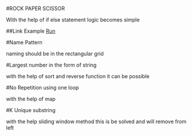 #ROCK PAPER SCISSOR

With the help of if else statement logic becomes simple 

##Link Example
[Run](https://www.onlinegdb.com/online_c++_compiler#)

#Name Pattern  

naming should be in the rectangular grid 

#Largest number in the form of string 

with the help of sort and reverse function it can be possible


#No Repetition using one loop

with the help of map 


#K Unique substring

with the help sliding window method this is be solved and will remove from left  
